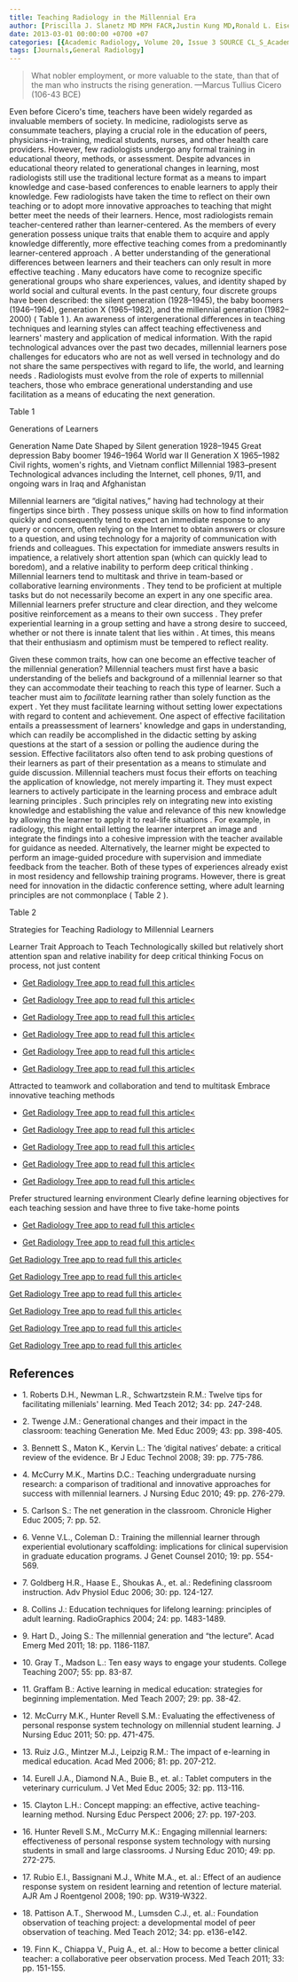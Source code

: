 ```yaml
---
title: Teaching Radiology in the Millennial Era
author: [Priscilla J. Slanetz MD MPH FACR,Justin Kung MD,Ronald L. Eisenberg MD JD]
date: 2013-03-01 00:00:00 +0700 +07
categories: [{Academic Radiology, Volume 20, Issue 3 SOURCE CL_S_AcademicRadiologyVolume20Issue3 1}]
tags: [Journals,General Radiology]
---
```

> What nobler employment, or more valuable to the state, than that of the man who instructs the rising generation. —Marcus Tullius Cicero (106-43 BCE)

Even before Cicero's time, teachers have been widely regarded as invaluable members of society. In medicine, radiologists serve as consummate teachers, playing a crucial role in the education of peers, physicians-in-training, medical students, nurses, and other health care providers. However, few radiologists undergo any formal training in educational theory, methods, or assessment. Despite advances in educational theory related to generational changes in learning, most radiologists still use the traditional lecture format as a means to impart knowledge and case-based conferences to enable learners to apply their knowledge. Few radiologists have taken the time to reflect on their own teaching or to adopt more innovative approaches to teaching that might better meet the needs of their learners. Hence, most radiologists remain teacher-centered rather than learner-centered. As the members of every generation possess unique traits that enable them to acquire and apply knowledge differently, more effective teaching comes from a predominantly learner-centered approach . A better understanding of the generational differences between learners and their teachers can only result in more effective teaching . Many educators have come to recognize specific generational groups who share experiences, values, and identity shaped by world social and cultural events. In the past century, four discrete groups have been described: the silent generation (1928–1945), the baby boomers (1946–1964), generation X (1965–1982), and the millennial generation (1982–2000) (  Table 1 ). An awareness of intergenerational differences in teaching techniques and learning styles can affect teaching effectiveness and learners' mastery and application of medical information. With the rapid technological advances over the past two decades, millennial learners pose challenges for educators who are not as well versed in technology and do not share the same perspectives with regard to life, the world, and learning needs . Radiologists must evolve from the role of experts to millennial teachers, those who embrace generational understanding and use facilitation as a means of educating the next generation.

Table 1


Generations of Learners


Generation Name Date Shaped by Silent generation 1928–1945 Great depression Baby boomer 1946–1964 World war II Generation X 1965–1982 Civil rights, women's rights, and Vietnam conflict Millennial 1983–present Technological advances including the Internet, cell phones, 9/11, and ongoing wars in Iraq and Afghanistan

Millennial learners are “digital natives,” having had technology at their fingertips since birth . They possess unique skills on how to find information quickly and consequently tend to expect an immediate response to any query or concern, often relying on the Internet to obtain answers or closure to a question, and using technology for a majority of communication with friends and colleagues. This expectation for immediate answers results in impatience, a relatively short attention span (which can quickly lead to boredom), and a relative inability to perform deep critical thinking . Millennial learners tend to multitask and thrive in team-based or collaborative learning environments . They tend to be proficient at multiple tasks but do not necessarily become an expert in any one specific area. Millennial learners prefer structure and clear direction, and they welcome positive reinforcement as a means to their own success . They prefer experiential learning in a group setting and have a strong desire to succeed, whether or not there is innate talent that lies within . At times, this means that their enthusiasm and optimism must be tempered to reflect reality.

Given these common traits, how can one become an effective teacher of the millennial generation? Millennial teachers must first have a basic understanding of the beliefs and background of a millennial learner so that they can accommodate their teaching to reach this type of learner. Such a teacher must aim to _facilitate_ learning rather than solely function as the expert . Yet they must facilitate learning without setting lower expectations with regard to content and achievement. One aspect of effective facilitation entails a preassessment of learners' knowledge and gaps in understanding, which can readily be accomplished in the didactic setting by asking questions at the start of a session or polling the audience during the session. Effective facilitators also often tend to ask probing questions of their learners as part of their presentation as a means to stimulate and guide discussion. Millennial teachers must focus their efforts on teaching the application of knowledge, not merely imparting it. They must expect learners to actively participate in the learning process and embrace adult learning principles . Such principles rely on integrating new into existing knowledge and establishing the value and relevance of this new knowledge by allowing the learner to apply it to real-life situations . For example, in radiology, this might entail letting the learner interpret an image and integrate the findings into a cohesive impression with the teacher available for guidance as needed. Alternatively, the learner might be expected to perform an image-guided procedure with supervision and immediate feedback from the teacher. Both of these types of experiences already exist in most residency and fellowship training programs. However, there is great need for innovation in the didactic conference setting, where adult learning principles are not commonplace (  Table 2 ).

Table 2


Strategies for Teaching Radiology to Millennial Learners


Learner Trait Approach to Teach Technologically skilled but relatively short attention span and relative inability for deep critical thinking Focus on process, not just content


- [Get Radiology Tree app to read full this article<](https://clinicalpub.com/app)

- [Get Radiology Tree app to read full this article<](https://clinicalpub.com/app)

- [Get Radiology Tree app to read full this article<](https://clinicalpub.com/app)

- [Get Radiology Tree app to read full this article<](https://clinicalpub.com/app)

- [Get Radiology Tree app to read full this article<](https://clinicalpub.com/app)

- [Get Radiology Tree app to read full this article<](https://clinicalpub.com/app)


Attracted to teamwork and collaboration and tend to multitask Embrace innovative teaching methods


- [Get Radiology Tree app to read full this article<](https://clinicalpub.com/app)

- [Get Radiology Tree app to read full this article<](https://clinicalpub.com/app)

- [Get Radiology Tree app to read full this article<](https://clinicalpub.com/app)

- [Get Radiology Tree app to read full this article<](https://clinicalpub.com/app)

- [Get Radiology Tree app to read full this article<](https://clinicalpub.com/app)


Prefer structured learning environment Clearly define learning objectives for each teaching session and have three to five take-home points


- [Get Radiology Tree app to read full this article<](https://clinicalpub.com/app)

- [Get Radiology Tree app to read full this article<](https://clinicalpub.com/app)


[Get Radiology Tree app to read full this article<](https://clinicalpub.com/app)

[Get Radiology Tree app to read full this article<](https://clinicalpub.com/app)

[Get Radiology Tree app to read full this article<](https://clinicalpub.com/app)

[Get Radiology Tree app to read full this article<](https://clinicalpub.com/app)

[Get Radiology Tree app to read full this article<](https://clinicalpub.com/app)

[Get Radiology Tree app to read full this article<](https://clinicalpub.com/app)

## References

- 1\. Roberts D.H., Newman L.R., Schwartzstein R.M.: Twelve tips for facilitating millenials' learning. Med Teach 2012; 34: pp. 247-248.


- 2\. Twenge J.M.: Generational changes and their impact in the classroom: teaching Generation Me. Med Educ 2009; 43: pp. 398-405.


- 3\. Bennett S., Maton K., Kervin L.: The ‘digital natives’ debate: a critical review of the evidence. Br J Educ Technol 2008; 39: pp. 775-786.


- 4\. McCurry M.K., Martins D.C.: Teaching undergraduate nursing research: a comparison of traditional and innovative approaches for success with millennial learners. J Nursing Educ 2010; 49: pp. 276-279.


- 5\. Carlson S.: The net generation in the classroom. Chronicle Higher Educ 2005; 7: pp. 52.


- 6\. Venne V.L., Coleman D.: Training the millennial learner through experiential evolutionary scaffolding: implications for clinical supervision in graduate education programs. J Genet Counsel 2010; 19: pp. 554-569.


- 7\. Goldberg H.R., Haase E., Shoukas A., et. al.: Redefining classroom instruction. Adv Physiol Educ 2006; 30: pp. 124-127.


- 8\. Collins J.: Education techniques for lifelong learning: principles of adult learning. RadioGraphics 2004; 24: pp. 1483-1489.


- 9\. Hart D., Joing S.: The millennial generation and “the lecture”. Acad Emerg Med 2011; 18: pp. 1186-1187.


- 10\. Gray T., Madson L.: Ten easy ways to engage your students. College Teaching 2007; 55: pp. 83-87.


- 11\. Graffam B.: Active learning in medical education: strategies for beginning implementation. Med Teach 2007; 29: pp. 38-42.


- 12\. McCurry M.K., Hunter Revell S.M.: Evaluating the effectiveness of personal response system technology on millennial student learning. J Nursing Educ 2011; 50: pp. 471-475.


- 13\. Ruiz J.G., Mintzer M.J., Leipzig R.M.: The impact of e-learning in medical education. Acad Med 2006; 81: pp. 207-212.


- 14\. Eurell J.A., Diamond N.A., Buie B., et. al.: Tablet computers in the veterinary curriculum. J Vet Med Educ 2005; 32: pp. 113-116.


- 15\. Clayton L.H.: Concept mapping: an effective, active teaching-learning method. Nursing Educ Perspect 2006; 27: pp. 197-203.


- 16\. Hunter Revell S.M., McCurry M.K.: Engaging millennial learners: effectiveness of personal response system technology with nursing students in small and large classrooms. J Nursing Educ 2010; 49: pp. 272-275.


- 17\. Rubio E.I., Bassignani M.J., White M.A., et. al.: Effect of an audience response system on resident learning and retention of lecture material. AJR Am J Roentgenol 2008; 190: pp. W319-W322.


- 18\. Pattison A.T., Sherwood M., Lumsden C.J., et. al.: Foundation observation of teaching project: a developmental model of peer observation of teaching. Med Teach 2012; 34: pp. e136-e142.


- 19\. Finn K., Chiappa V., Puig A., et. al.: How to become a better clinical teacher: a collaborative peer observation process. Med Teach 2011; 33: pp. 151-155.